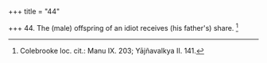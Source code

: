 +++
title = "44"

+++
44. The (male) offspring of an idiot receives (his father's) share. [^41] 


[^41]:  Colebrooke loc. cit.: Manu IX. 203; Yājñavalkya II. 141.
